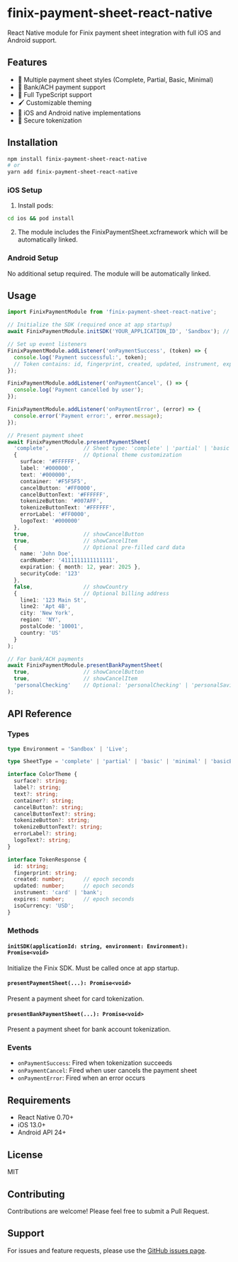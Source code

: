 # finix-payment-sheet-react-native

React Native module for Finix payment sheet integration with full iOS and Android support.

## Features

- 🎨 Multiple payment sheet styles (Complete, Partial, Basic, Minimal)
- 🏦 Bank/ACH payment support
- 🎯 Full TypeScript support
- 🖌️ Customizable theming
- 📱 iOS and Android native implementations
- 🔐 Secure tokenization

## Installation

```bash
npm install finix-payment-sheet-react-native
# or
yarn add finix-payment-sheet-react-native
```

### iOS Setup

1. Install pods:
```bash
cd ios && pod install
```

2. The module includes the FinixPaymentSheet.xcframework which will be automatically linked.

### Android Setup

No additional setup required. The module will be automatically linked.

## Usage

```typescript
import FinixPaymentModule from 'finix-payment-sheet-react-native';

// Initialize the SDK (required once at app startup)
await FinixPaymentModule.initSDK('YOUR_APPLICATION_ID', 'Sandbox'); // or 'Live'

// Set up event listeners
FinixPaymentModule.addListener('onPaymentSuccess', (token) => {
  console.log('Payment successful:', token);
  // Token contains: id, fingerprint, created, updated, instrument, expires, isoCurrency
});

FinixPaymentModule.addListener('onPaymentCancel', () => {
  console.log('Payment cancelled by user');
});

FinixPaymentModule.addListener('onPaymentError', (error) => {
  console.error('Payment error:', error.message);
});

// Present payment sheet
await FinixPaymentModule.presentPaymentSheet(
  'complete',           // Sheet type: 'complete' | 'partial' | 'basic' | 'minimal'
  {                     // Optional theme customization
    surface: '#FFFFFF',
    label: '#000000',
    text: '#000000',
    container: '#F5F5F5',
    cancelButton: '#FF0000',
    cancelButtonText: '#FFFFFF',
    tokenizeButton: '#007AFF',
    tokenizeButtonText: '#FFFFFF',
    errorLabel: '#FF0000',
    logoText: '#000000'
  },
  true,                 // showCancelButton
  true,                 // showCancelItem
  {                     // Optional pre-filled card data
    name: 'John Doe',
    cardNumber: '4111111111111111',
    expiration: { month: 12, year: 2025 },
    securityCode: '123'
  },
  false,                // showCountry
  {                     // Optional billing address
    line1: '123 Main St',
    line2: 'Apt 4B',
    city: 'New York',
    region: 'NY',
    postalCode: '10001',
    country: 'US'
  }
);

// For bank/ACH payments
await FinixPaymentModule.presentBankPaymentSheet(
  true,                 // showCancelButton
  true,                 // showCancelItem
  'personalChecking'    // Optional: 'personalChecking' | 'personalSavings' | 'businessChecking' | 'businessSavings'
);
```

## API Reference

### Types

```typescript
type Environment = 'Sandbox' | 'Live';

type SheetType = 'complete' | 'partial' | 'basic' | 'minimal' | 'basicBank';

interface ColorTheme {
  surface?: string;
  label?: string;
  text?: string;
  container?: string;
  cancelButton?: string;
  cancelButtonText?: string;
  tokenizeButton?: string;
  tokenizeButtonText?: string;
  errorLabel?: string;
  logoText?: string;
}

interface TokenResponse {
  id: string;
  fingerprint: string;
  created: number;      // epoch seconds
  updated: number;      // epoch seconds
  instrument: 'card' | 'bank';
  expires: number;      // epoch seconds
  isoCurrency: 'USD';
}
```

### Methods

#### `initSDK(applicationId: string, environment: Environment): Promise<void>`
Initialize the Finix SDK. Must be called once at app startup.

#### `presentPaymentSheet(...): Promise<void>`
Present a payment sheet for card tokenization.

#### `presentBankPaymentSheet(...): Promise<void>`
Present a payment sheet for bank account tokenization.

### Events

- `onPaymentSuccess`: Fired when tokenization succeeds
- `onPaymentCancel`: Fired when user cancels the payment sheet
- `onPaymentError`: Fired when an error occurs

## Requirements

- React Native 0.70+
- iOS 13.0+
- Android API 24+

## License

MIT

## Contributing

Contributions are welcome! Please feel free to submit a Pull Request.

## Support

For issues and feature requests, please use the [GitHub issues page](https://github.com/bquigley1/finix-payment-sheet-react-native/issues).